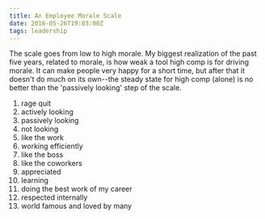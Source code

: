 ```yaml
---
title: An Employee Morale Scale
date: 2016-05-26T19:03:00Z
tags: leadership
---
```


The scale goes from low to high morale. My biggest realization of the past five
years, related to morale, is how weak a tool high comp is for driving morale.
It can make people very happy for a short time, but after that it doesn't do
much on its own--the steady state for high comp (alone) is no better than the
'passively looking' step of the scale.

1. rage quit
1. actively looking
1. passively looking
1. not looking
1. like the work
1. working efficiently
1. like the boss
1. like the coworkers
1. appreciated
1. learning
1. doing the best work of my career
1. respected internally
1. world famous and loved by many

